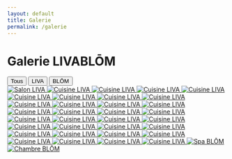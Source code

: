 ```yaml
---
layout: default
title: Galerie
permalink: /galerie
---
```


<div class="bg-black text-white min-h-screen px-4 py-8 text-center">

  <h1 class="text-3xl font-bold mb-6">Galerie LIVABLŌM</h1>

  <!-- BOUTONS DE FILTRE -->
  <div class="flex justify-center space-x-4 mb-8">
    <button onclick="filterGallery('all')" class="filter-btn bg-white text-black px-4 py-2 rounded-full hover:bg-gray-300">Tous</button>
    <button onclick="filterGallery('liva')" class="filter-btn bg-white text-black px-4 py-2 rounded-full hover:bg-gray-300">LIVA</button>
    <button onclick="filterGallery('blom')" class="filter-btn bg-white text-black px-4 py-2 rounded-full hover:bg-gray-300">BLŌM</button>
  </div>

  <!-- GALERIE -->
  <div class="grid grid-cols-2 md:grid-cols-4 gap-4" id="gallery">
    <!-- LIVA -->
    <a href="{{ site.baseurl }}/assets/galerie/liva/salon1.jpg" data-lightbox="galerie" data-title="Salon LIVA" class="gallery-item liva">
      <img src="{{ site.baseurl }}/assets/galerie/liva/salon1.jpg" alt="Salon LIVA" class="rounded shadow" />
    </a>
    <a href="{{ site.baseurl }}/assets/galerie/liva/salon2.jpg" data-lightbox="galerie" data-title="Cuisine LIVA" class="gallery-item liva">
      <img src="{{ site.baseurl }}/assets/galerie/liva/salon2.jpg" alt="Cuisine LIVA" class="rounded shadow" />
    </a>
    <a href="{{ site.baseurl }}/assets/galerie/liva/salon3.jpg" data-lightbox="galerie" data-title="Cuisine LIVA" class="gallery-item liva">
      <img src="{{ site.baseurl }}/assets/galerie/liva/salon3.jpg" alt="Cuisine LIVA" class="rounded shadow" />
    </a>
     <a href="{{ site.baseurl }}/assets/galerie/liva/salon4.jpg" data-lightbox="galerie" data-title="Cuisine LIVA" class="gallery-item liva">
      <img src="{{ site.baseurl }}/assets/galerie/liva/salon4.jpg" alt="Cuisine LIVA" class="rounded shadow" />
    </a>
     <a href="{{ site.baseurl }}/assets/galerie/liva/salon5.jpg" data-lightbox="galerie" data-title="Cuisine LIVA" class="gallery-item liva">
      <img src="{{ site.baseurl }}/assets/galerie/liva/salon5.jpg" alt="Cuisine LIVA" class="rounded shadow" />
    </a>
     <a href="{{ site.baseurl }}/assets/galerie/liva/salon6.jpg" data-lightbox="galerie" data-title="Cuisine LIVA" class="gallery-item liva">
      <img src="{{ site.baseurl }}/assets/galerie/liva/salon6.jpg" alt="Cuisine LIVA" class="rounded shadow" />
    </a>
     <a href="{{ site.baseurl }}/assets/galerie/liva/salon7.jpg" data-lightbox="galerie" data-title="Cuisine LIVA" class="gallery-item liva">
      <img src="{{ site.baseurl }}/assets/galerie/liva/salon7.jpg" alt="Cuisine LIVA" class="rounded shadow" />
    </a>
     <a href="{{ site.baseurl }}/assets/galerie/liva/cuisine.jpg" data-lightbox="galerie" data-title="Cuisine LIVA" class="gallery-item liva">
      <img src="{{ site.baseurl }}/assets/galerie/liva/cuisine.jpg" alt="Cuisine LIVA" class="rounded shadow" />
    </a>
    <a href="{{ site.baseurl }}/assets/galerie/liva/cuisine1.jpg" data-lightbox="galerie" data-title="Cuisine LIVA" class="gallery-item liva">
      <img src="{{ site.baseurl }}/assets/galerie/liva/cuisine1.jpg" alt="Cuisine LIVA" class="rounded shadow" />
    </a>
    <a href="{{ site.baseurl }}/assets/galerie/liva/cuisine2.jpg" data-lightbox="galerie" data-title="Cuisine LIVA" class="gallery-item liva">
      <img src="{{ site.baseurl }}/assets/galerie/liva/cuisine2.jpg" alt="Cuisine LIVA" class="rounded shadow" />
    </a>
    <a href="{{ site.baseurl }}/assets/galerie/liva/cuisine3.jpg" data-lightbox="galerie" data-title="Cuisine LIVA" class="gallery-item liva">
      <img src="{{ site.baseurl }}/assets/galerie/liva/cuisine3.jpg" alt="Cuisine LIVA" class="rounded shadow" />
    </a>
    <a href="{{ site.baseurl }}/assets/galerie/liva/cuisine4.jpg" data-lightbox="galerie" data-title="Cuisine LIVA" class="gallery-item liva">
      <img src="{{ site.baseurl }}/assets/galerie/liva/cuisine4.jpg" alt="Cuisine LIVA" class="rounded shadow" />
    </a>
    <a href="{{ site.baseurl }}/assets/galerie/liva/cuisine5.jpg" data-lightbox="galerie" data-title="Cuisine LIVA" class="gallery-item liva">
      <img src="{{ site.baseurl }}/assets/galerie/liva/cuisine5.jpg" alt="Cuisine LIVA" class="rounded shadow" />
    </a>
    <a href="{{ site.baseurl }}/assets/galerie/liva/cuisine6.jpg" data-lightbox="galerie" data-title="Cuisine LIVA" class="gallery-item liva">
      <img src="{{ site.baseurl }}/assets/galerie/liva/cuisine6.jpg" alt="Cuisine LIVA" class="rounded shadow" />
    </a>
    <a href="{{ site.baseurl }}/assets/galerie/liva/chambre1.jpg" data-lightbox="galerie" data-title="Cuisine LIVA" class="gallery-item liva">
      <img src="{{ site.baseurl }}/assets/galerie/liva/chambre1.jpg" alt="Cuisine LIVA" class="rounded shadow" />
    </a>
    <a href="{{ site.baseurl }}/assets/galerie/liva/chambre2.jpg" data-lightbox="galerie" data-title="Cuisine LIVA" class="gallery-item liva">
      <img src="{{ site.baseurl }}/assets/galerie/liva/chambre2.jpg" alt="Cuisine LIVA" class="rounded shadow" />
    </a>
    <a href="{{ site.baseurl }}/assets/galerie/liva/chambre3.jpg" data-lightbox="galerie" data-title="Cuisine LIVA" class="gallery-item liva">
      <img src="{{ site.baseurl }}/assets/galerie/liva/chambre3.jpg" alt="Cuisine LIVA" class="rounded shadow" />
    </a>
    <a href="{{ site.baseurl }}/assets/galerie/liva/chambre4.jpg" data-lightbox="galerie" data-title="Cuisine LIVA" class="gallery-item liva">
      <img src="{{ site.baseurl }}/assets/galerie/liva/chambre4.jpg" alt="Cuisine LIVA" class="rounded shadow" />
    </a>
    <a href="{{ site.baseurl }}/assets/galerie/liva/chambre5.jpg" data-lightbox="galerie" data-title="Cuisine LIVA" class="gallery-item liva">
      <img src="{{ site.baseurl }}/assets/galerie/liva/chambre5.jpg" alt="Cuisine LIVA" class="rounded shadow" />
    </a>
    <a href="{{ site.baseurl }}/assets/galerie/liva/chambre6.jpg" data-lightbox="galerie" data-title="Cuisine LIVA" class="gallery-item liva">
      <img src="{{ site.baseurl }}/assets/galerie/liva/chambre6.jpg" alt="Cuisine LIVA" class="rounded shadow" />
    </a>
    <a href="{{ site.baseurl }}/assets/galerie/liva/chambre7.jpg" data-lightbox="galerie" data-title="Cuisine LIVA" class="gallery-item liva">
      <img src="{{ site.baseurl }}/assets/galerie/liva/chambre7.jpg" alt="Cuisine LIVA" class="rounded shadow" />
    </a>
    <a href="{{ site.baseurl }}/assets/galerie/liva/chambre8.jpg" data-lightbox="galerie" data-title="Cuisine LIVA" class="gallery-item liva">
      <img src="{{ site.baseurl }}/assets/galerie/liva/chambre8.jpg" alt="Cuisine LIVA" class="rounded shadow" />
    </a>
    <a href="{{ site.baseurl }}/assets/galerie/liva/sdb.jpg" data-lightbox="galerie" data-title="Cuisine LIVA" class="gallery-item liva">
      <img src="{{ site.baseurl }}/assets/galerie/liva/sdb.jpg" alt="Cuisine LIVA" class="rounded shadow" />
    </a>
    <a href="{{ site.baseurl }}/assets/galerie/liva/sdb1.jpg" data-lightbox="galerie" data-title="Cuisine LIVA" class="gallery-item liva">
      <img src="{{ site.baseurl }}/assets/galerie/liva/sdb1.jpg" alt="Cuisine LIVA" class="rounded shadow" />
    </a>
    <a href="{{ site.baseurl }}/assets/galerie/liva/sdb2.jpg" data-lightbox="galerie" data-title="Cuisine LIVA" class="gallery-item liva">
      <img src="{{ site.baseurl }}/assets/galerie/liva/sdb2.jpg" alt="Cuisine LIVA" class="rounded shadow" />
    </a>
    <a href="{{ site.baseurl }}/assets/galerie/liva/sdb3.jpg" data-lightbox="galerie" data-title="Cuisine LIVA" class="gallery-item liva">
      <img src="{{ site.baseurl }}/assets/galerie/liva/sdb3.jpg" alt="Cuisine LIVA" class="rounded shadow" />
    </a>
    <a href="{{ site.baseurl }}/assets/galerie/liva/sdb4.jpg" data-lightbox="galerie" data-title="Cuisine LIVA" class="gallery-item liva">
      <img src="{{ site.baseurl }}/assets/galerie/liva/sdb4.jpg" alt="Cuisine LIVA" class="rounded shadow" />
    </a>
    <a href="{{ site.baseurl }}/assets/galerie/liva/sdb5.jpg" data-lightbox="galerie" data-title="Cuisine LIVA" class="gallery-item liva">
      <img src="{{ site.baseurl }}/assets/galerie/liva/sdb5.jpg" alt="Cuisine LIVA" class="rounded shadow" />
    </a>
    <a href="{{ site.baseurl }}/assets/galerie/liva/sdb6.jpg" data-lightbox="galerie" data-title="Cuisine LIVA" class="gallery-item liva">
      <img src="{{ site.baseurl }}/assets/galerie/liva/sdb6.jpg" alt="Cuisine LIVA" class="rounded shadow" />
    </a>
    <a href="{{ site.baseurl }}/assets/galerie/liva/escalier.jpg" data-lightbox="galerie" data-title="Cuisine LIVA" class="gallery-item liva">
      <img src="{{ site.baseurl }}/assets/galerie/liva/escalier.jpg" alt="Cuisine LIVA" class="rounded shadow" />
    </a>
    <a href="{{ site.baseurl }}/assets/galerie/liva/facade.jpg" data-lightbox="galerie" data-title="Cuisine LIVA" class="gallery-item liva">
      <img src="{{ site.baseurl }}/assets/galerie/liva/facade.jpg" alt="Cuisine LIVA" class="rounded shadow" />
    </a>
    <a href="{{ site.baseurl }}/assets/galerie/liva/facade1.jpg" data-lightbox="galerie" data-title="Cuisine LIVA" class="gallery-item liva">
      <img src="{{ site.baseurl }}/assets/galerie/liva/facade1.jpg" alt="Cuisine LIVA" class="rounded shadow" />
    </a>
    <a href="{{ site.baseurl }}/assets/galerie/liva/portail.jpg" data-lightbox="galerie" data-title="Cuisine LIVA" class="gallery-item liva">
      <img src="{{ site.baseurl }}/assets/galerie/liva/portail.jpg" alt="Cuisine LIVA" class="rounded shadow" />
    </a>
    <!-- BLŌM -->
    <a href="{{ site.baseurl }}/assets/galerie/blom/Spa.jpg" data-lightbox="galerie" data-title="Spa BLŌM" class="gallery-item blom">
      <img src="{{ site.baseurl }}/assets/galerie/blom/Spa.jpg" alt="Spa BLŌM" class="rounded shadow" />
    </a>
    <a href="{{ site.baseurl }}/assets/galerie/blom/femmemur.jpg" data-lightbox="galerie" data-title="Chambre BLŌM" class="gallery-item blom">
      <img src="{{ site.baseurl }}/assets/galerie/blom/femmemur.jpg" alt="Chambre BLŌM" class="rounded shadow" />
    </a>
  </div>

</div>

<script>
  function filterGallery(category) {
    const items = document.querySelectorAll('.gallery-item');
    items.forEach(item => {
      if (category === 'all') {
        item.style.display = 'block';
      } else {
        item.style.display = item.classList.contains(category) ? 'block' : 'none';
      }
    });
  }
</script>
